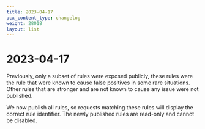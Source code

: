 ```yaml
---
title: 2023-04-17
pcx_content_type: changelog
weight: 28018
layout: list
---
```


# 2023-04-17

Previously, only a subset of rules were exposed publicly, these rules were the rule that were known to cause false positives in some rare situations. Other rules that are stronger and are not known to cause any issue were not published.

We now publish all rules, so requests matching these rules will display the correct rule identifier. The newly published rules are read-only and cannot be disabled.

